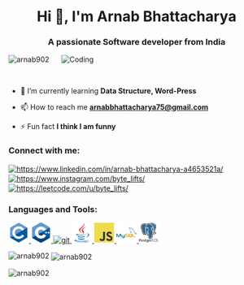 <h1 align="center">Hi 👋, I'm Arnab Bhattacharya</h1>
<h3 align="center">A passionate Software developer from India</h3>
<img align="right" alt="Coding" width="400" src="[https://www.pinterest.com/pin/366691594676038945/](https://dribbble.com/shots/4948736-UI-Developer)">


<p align="left"> <img src="https://komarev.com/ghpvc/?username=arnab902&label=Profile%20views&color=0e75b6&style=flat" alt="arnab902" /> </p>

<p align="left"> <a href="https://twitter.com/" target="blank"><img src="https://img.shields.io/twitter/follow/?logo=twitter&style=for-the-badge" alt="" /></a> </p>

- 🌱 I’m currently learning **Data Structure, Word-Press**

- 📫 How to reach me **arnabbhattacharya75@gmail.com**

- ⚡ Fun fact **I think I am funny**

<h3 align="left">Connect with me:</h3>
<p align="left">
<a href="https://linkedin.com/in/https://www.linkedin.com/in/arnab-bhattacharya-a4653521a/" target="blank"><img align="center" src="https://raw.githubusercontent.com/rahuldkjain/github-profile-readme-generator/master/src/images/icons/Social/linked-in-alt.svg" alt="https://www.linkedin.com/in/arnab-bhattacharya-a4653521a/" height="30" width="40" /></a>
<a href="https://instagram.com/https://www.instagram.com/byte_lifts/" target="blank"><img align="center" src="https://raw.githubusercontent.com/rahuldkjain/github-profile-readme-generator/master/src/images/icons/Social/instagram.svg" alt="https://www.instagram.com/byte_lifts/" height="30" width="40" /></a>
<a href="https://www.leetcode.com/https://leetcode.com/u/byte_lifts/" target="blank"><img align="center" src="https://raw.githubusercontent.com/rahuldkjain/github-profile-readme-generator/master/src/images/icons/Social/leet-code.svg" alt="https://leetcode.com/u/byte_lifts/" height="30" width="40" /></a>
</p>

<h3 align="left">Languages and Tools:</h3>
<p align="left"> <a href="https://www.cprogramming.com/" target="_blank" rel="noreferrer"> <img src="https://raw.githubusercontent.com/devicons/devicon/master/icons/c/c-original.svg" alt="c" width="40" height="40"/> </a> <a href="https://www.w3schools.com/cpp/" target="_blank" rel="noreferrer"> <img src="https://raw.githubusercontent.com/devicons/devicon/master/icons/cplusplus/cplusplus-original.svg" alt="cplusplus" width="40" height="40"/> </a> <a href="https://git-scm.com/" target="_blank" rel="noreferrer"> <img src="https://www.vectorlogo.zone/logos/git-scm/git-scm-icon.svg" alt="git" width="40" height="40"/> </a> <a href="https://www.java.com" target="_blank" rel="noreferrer"> <img src="https://raw.githubusercontent.com/devicons/devicon/master/icons/java/java-original.svg" alt="java" width="40" height="40"/> </a> <a href="https://developer.mozilla.org/en-US/docs/Web/JavaScript" target="_blank" rel="noreferrer"> <img src="https://raw.githubusercontent.com/devicons/devicon/master/icons/javascript/javascript-original.svg" alt="javascript" width="40" height="40"/> </a> <a href="https://www.mysql.com/" target="_blank" rel="noreferrer"> <img src="https://raw.githubusercontent.com/devicons/devicon/master/icons/mysql/mysql-original-wordmark.svg" alt="mysql" width="40" height="40"/> </a> <a href="https://www.postgresql.org" target="_blank" rel="noreferrer"> <img src="https://raw.githubusercontent.com/devicons/devicon/master/icons/postgresql/postgresql-original-wordmark.svg" alt="postgresql" width="40" height="40"/> </a> </p>

<p><img align="left" src="https://github-readme-stats.vercel.app/api/top-langs?username=arnab902&show_icons=true&locale=en&layout=compact" alt="arnab902" /></p>

<p>&nbsp;<img align="center" src="https://github-readme-stats.vercel.app/api?username=arnab902&show_icons=true&locale=en" alt="arnab902" /></p>

<p><img align="center" src="https://github-readme-streak-stats.herokuapp.com/?user=arnab902&" alt="arnab902" /></p>

